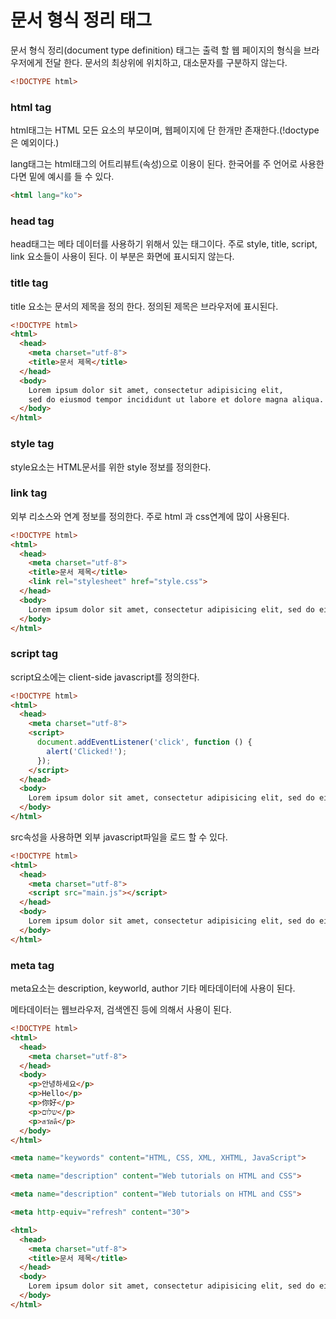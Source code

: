 # 문서 형식 정리 태그

문서 형식 정리(document type definition) 태그는 출력 할 웹 페이지의 형식을 브라우저에게 전달 한다. 문서의 최상위에 위치하고, 대소문자를 구분하지 않는다.

```html
<!DOCTYPE html>
```

### html tag

html태그는 HTML 모든 요소의 부모이며, 웹페이지에 단 한개만 존재한다.(!doctype은 예외이다.)

lang태그는 html태그의 어트리뷰트(속성)으로 이용이 된다. 한국어를 주 언어로 사용한다면 밑에 예시를 들 수 있다.

```html
<html lang="ko">
```

### head tag

head태그는 메타 데이터를 사용하기 위해서 있는 태그이다. 주로 style, title, script, link 요소들이 사용이 된다. 이 부분은 화면에 표시되지 않는다. 

### title tag

title 요소는 문서의 제목을 정의 한다. 정의된 제목은 브라우저에 표시된다.

```html
<!DOCTYPE html>
<html>
  <head>
    <meta charset="utf-8">
    <title>문서 제목</title>
  </head>
  <body>
    Lorem ipsum dolor sit amet, consectetur adipisicing elit,
    sed do eiusmod tempor incididunt ut labore et dolore magna aliqua.
  </body>
</html>
```

### style tag

style요소는  HTML문서를 위한 style 정보를 정의한다.

### link tag

외부 리소스와 연계 정보를 정의한다. 주로 html 과 css연계에 많이 사용된다.

```html
<!DOCTYPE html>
<html>
  <head>
    <meta charset="utf-8">
    <title>문서 제목</title>
    <link rel="stylesheet" href="style.css">
  </head>
  <body>
    Lorem ipsum dolor sit amet, consectetur adipisicing elit, sed do eiusmod tempor incididunt ut labore et dolore magna aliqua.
  </body>
</html>
```

### script tag

script요소에는 client-side javascript를 정의한다.

```html
<!DOCTYPE html>
<html>
  <head>
    <meta charset="utf-8">
    <script>
      document.addEventListener('click', function () {
        alert('Clicked!');
      });
    </script>
  </head>
  <body>
    Lorem ipsum dolor sit amet, consectetur adipisicing elit, sed do eiusmod tempor incididunt ut labore et dolore magna aliqua.
  </body>
</html>
```

src속성을 사용하면 외부 javascript파일을 로드 할 수 있다.

```html
<!DOCTYPE html>
<html>
  <head>
    <meta charset="utf-8">
    <script src="main.js"></script>
  </head>
  <body>
    Lorem ipsum dolor sit amet, consectetur adipisicing elit, sed do eiusmod tempor incididunt ut labore et dolore magna aliqua.
  </body>
</html>
```

### meta tag

meta요소는 description, keyworld, author 기타 메타데이터에 사용이 된다.

메타데이터는 웹브라우저, 검색엔진 등에 의해서 사용이 된다.

```html
<!DOCTYPE html>
<html>
  <head>
    <meta charset="utf-8">
  </head>
  <body>
    <p>안녕하세요</p>
    <p>Hello</p>
    <p>你好</p>
    <p>שלום</p>
    <p>สวัสดี</p>
  </body>
</html>
```

```html
<meta name="keywords" content="HTML, CSS, XML, XHTML, JavaScript">
```

```html
<meta name="description" content="Web tutorials on HTML and CSS">
```

```html
<meta name="description" content="Web tutorials on HTML and CSS">
```

```html
<meta http-equiv="refresh" content="30">
```

```html
<html>
  <head>
    <meta charset="utf-8">
    <title>문서 제목</title>
  </head>
  <body>
    Lorem ipsum dolor sit amet, consectetur adipisicing elit, sed do eiusmod tempor incididunt ut labore et dolore magna aliqua.
  </body>
</html>
```